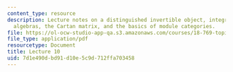 ```yaml
---
content_type: resource
description: Lecture notes on a distinguished invertible object, integrals in quasi-Hopf
  algebras, the Cartan matrix, and the basics of module categories.
file: https://ol-ocw-studio-app-qa.s3.amazonaws.com/courses/18-769-topics-in-lie-theory-tensor-categories-spring-2009/7d1e490dbd91d10e5c9d712ffa703458_MIT18_769S09_lec10.pdf
file_type: application/pdf
resourcetype: Document
title: Lecture 10
uid: 7d1e490d-bd91-d10e-5c9d-712ffa703458
---
```

